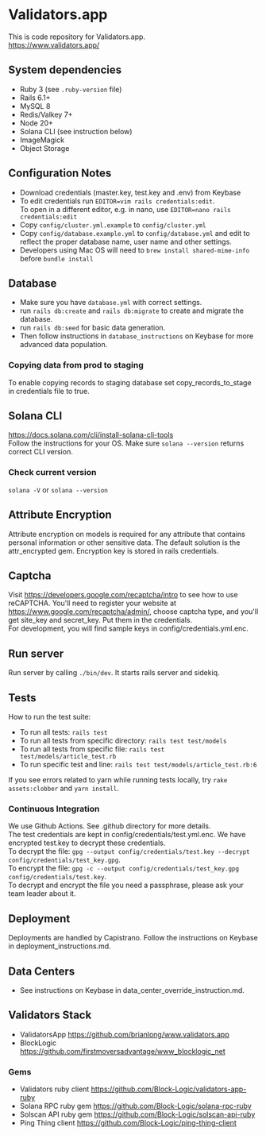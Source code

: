 # Validators.app
This is code repository for Validators.app.  
https://www.validators.app/

## System dependencies
  - Ruby 3 (see `.ruby-version` file)
  - Rails 6.1+
  - MySQL 8
  - Redis/Valkey 7+
  - Node 20+
  - Solana CLI (see instruction below)
  - ImageMagick
  - Object Storage

## Configuration Notes
- Download credentials (master.key, test.key and .env) from Keybase
- To edit credentials run `EDITOR=vim rails credentials:edit`.  
  To open in a different editor, e.g. in nano, use `EDITOR=nano rails credentials:edit`
- Copy `config/cluster.yml.example` to `config/cluster.yml`
- Copy `config/database.example.yml` to `config/database.yml` and edit to reflect the proper database name, user name and other settings.
- Developers using Mac OS will need to `brew install shared-mime-info` before `bundle install`

## Database 
- Make sure you have `database.yml` with correct settings.
- run `rails db:create` and `rails db:migrate` to create and migrate the database.
- run `rails db:seed` for basic data generation. 
- Then follow instructions in `database_instructions` on Keybase for more advanced data population.

### Copying data from prod to staging
To enable copying records to staging database set copy_records_to_stage in credentials file to true.

## Solana CLI
https://docs.solana.com/cli/install-solana-cli-tools  
Follow the instructions for your OS. Make sure `solana --version` returns correct CLI version.

### Check current version
`solana -V` or `solana --version`

## Attribute Encryption
Attribute encryption on models is required for any attribute that contains personal information or other sensitive 
data. The default solution is the attr_encrypted gem. Encryption key is stored in rails credentials.

## Captcha
Visit https://developers.google.com/recaptcha/intro to see how to use reCAPTCHA. You'll need to register your 
website at https://www.google.com/recaptcha/admin/, choose captcha type, and you'll get site_key and secret_key. 
Put them in the credentials.  
For development, you will find sample keys in config/credentials.yml.enc.

## Run server
Run server by calling `./bin/dev`. It starts rails server and sidekiq.

## Tests
How to run the test suite:
- To run all tests: `rails test`
- To run all tests from specific directory: `rails test test/models` 
- To run all tests from specific file: `rails test test/models/article_test.rb` 
- To run specific test and line: `rails test test/models/article_test.rb:6` 

If you see errors related to yarn while running tests locally, try `rake assets:clobber` and `yarn install`.

### Continuous Integration
We use Github Actions. See .github directory for more details.  
The test credentials are kept in config/credentials/test.yml.enc.
We have encrypted test.key to decrypt these credentials.  
To decrypt the file: `gpg --output config/credentials/test.key --decrypt config/credentials/test_key.gpg`.  
To encrypt the file: `gpg -c --output config/credentials/test_key.gpg config/credentials/test.key`.  
To decrypt and encrypt the file you need a passphrase, please ask your team leader about it.

## Deployment
Deployments are handled by Capistrano. 
Follow the instructions on Keybase in deployment_instructions.md.

## Data Centers
- See instructions on Keybase in data_center_override_instruction.md.

## Validators Stack
- ValidatorsApp https://github.com/brianlong/www.validators.app
- BlockLogic https://github.com/firstmoversadvantage/www_blocklogic_net

### Gems
- Validators ruby client https://github.com/Block-Logic/validators-app-ruby
- Solana RPC ruby gem https://github.com/Block-Logic/solana-rpc-ruby
- Solscan API ruby gem https://github.com/Block-Logic/solscan-api-ruby
- Ping Thing client https://github.com/Block-Logic/ping-thing-client
